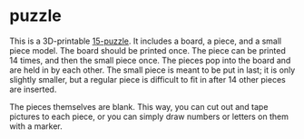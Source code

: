# puzzle

This is a 3D-printable [15-puzzle](https://en.wikipedia.org/wiki/15_puzzle). It includes a board, a piece, and a small piece model. The board should be printed once. The piece can be printed 14 times, and then the small piece once. The pieces pop into the board and are held in by each other. The small piece is meant to be put in last; it is only slightly smaller, but a regular piece is difficult to fit in after 14 other pieces are inserted.

The pieces themselves are blank. This way, you can cut out and tape pictures to each piece, or you can simply draw numbers or letters on them with a marker.
